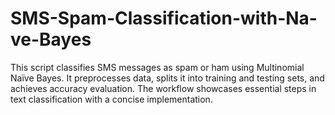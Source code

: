 # SMS-Spam-Classification-with-Na-ve-Bayes
This script classifies SMS messages as spam or ham using Multinomial Naïve Bayes. It preprocesses data, splits it into training and testing sets, and achieves accuracy evaluation. The workflow showcases essential steps in text classification with a concise implementation.
